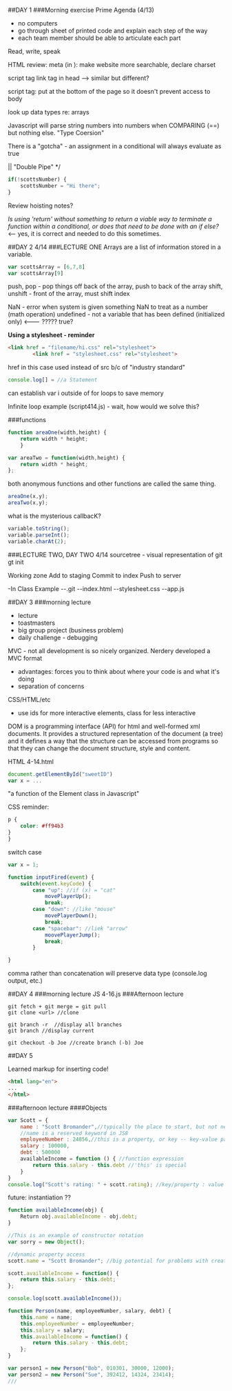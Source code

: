 ##DAY 1
###Morning exercise
Prime Agenda (4/13)
- no computers 
- go through sheet of printed code and explain each step of the way 
- each team member should be able to articulate each part 

Read, write, speak

HTML review: 
meta (in <head>): make website more searchable, declare charset 

script tag 
link tag in head 
--> similar but different? 

script tag: put at the bottom of the page so it doesn't prevent access to body 

look  up data types re: arrays

Javascript will parse string numbers into numbers when COMPARING (==) but nothing else. "Type Coersion"

There is a "gotcha" - an assignment in a conditional will always evaluate as true

|| "Double Pipe" */

```JavaScript
if(!scottsNumber) {
	scottsNumber = "Hi there"; 
}
```

Review hoisting notes? 

_Is using 'return' without something to return a viable way to terminate a function within a conditional, or does that need to be done with an if else?_ <-- yes, it is correct and needed to do this sometimes. 

##DAY 2 4/14
###LECTURE ONE
Arrays are a list of information stored in a variable. 

```JavaScript
var scottsArray = [6,7,8]
var scottsArray[9]
```

push, pop - pop things off back of the array, push to back of the array
shift, unshift - front of the array, must shift index


NaN - error when system is given something NaN to treat as a number (math operation)
undefined - not a variable that has been defined (initialized only) <--- ????? true? 

**Using a stylesheet - reminder**
```html
<link href = "filename/hi.css" rel="stylesheet">
		<link href = "stylesheet.css" rel="stylesheet">
```
href in this case used instead of src b/c of "industry standard"

```JavaScript
console.log[] = //a Statement 
```

can establish var i outside of for loops to save memory

Infinite loop example (script414.js) - wait, how would we solve this? 

###functions 
```JavaScript
function areaOne(width,height) {
	return width * height;
	}

var areaTwo = function(width,height) {
	return width * height;
};
```

both anonymous functions and other functions are called the same thing. 
```JavaScript
areaOne(x,y);
areaTwo(x,y);
```

what is the mysterious callbacK? 

```JavaScript
variable.toString();
variable.parseInt();
variable.charAt(2); 
```

###LECTURE TWO, DAY TWO 4/14
sourcetree - visual representation of git
gt init

Working zone
Add to staging 
Commit to index
Push to server

-In Class Example
--.git 
--index.html
--stylesheet.css
--app.js

##DAY 3
###morning lecture
- lecture
- toastmasters 
- big group project (business problem)
- daily challenge - debugging

MVC - not all development is so nicely organized. 
Nerdery developed a MVC format 
- advantages: forces you to think about where your code is and what it's doing 
- separation of concerns 

CSS/HTML/etc
- use ids for more interactive elements, class for less interactive 

DOM is a programming interface (API) for html and well-formed xml documents. It provides a structured representation of the document (a tree) and it defines a way that the structure can be accessed from programs so that they can change the document structure, style and content.

HTML 4-14.html 
```JavaScript
document.getElementById("sweetID")
var x = ...
```
"a function of the Element class in Javascript"

CSS reminder: 
```css
p {
	color: #ff94b3	
}
}
```

switch case 
```JavaScript
var x = 1; 

function inputFired(event) {
	switch(event.keyCode) {
		case "up": //if (x) = "cat"
			movePlayerUp();
			break;
		case "down": //like "mouse"
			movePlayerDown();
			break;
		case "spacebar": //liek "arrow"
			moovePlayerJump();
			break;
		}

}
```
comma rather than concatenation will preserve data type (console.log output, etc.)

##DAY 4
###morning lecture 
JS 4-16.js
###Afternoon lecture
```unix
git fetch + git merge = git pull
git clone <url> //clone

git branch -r  //display all branches
git branch //display current 

git checkout -b Joe //create branch (-b) Joe
```

##DAY 5

Learned markup for inserting code! 
 ```html
<html lang="en">
...
</html>
```
###afternoon lecture
####Objects
```JavaScript
var Scott = {
	name : "Scott Bromander",//typically the place to start, but not necessarily
	//name is a reserved keyword in JS8
	employeeNumber : 24856,//this is a property, or key -- key-value pair
	salary : 100000, 
	debt : 500000
	availableIncome = function () { //function expression
		return this.salary - this.debt //'this' is special 
	}
}
console.log("Scott's rating: " + scott.rating); //key/property : value
```
future: instantiation ??

```JavaScript
function availableIncome(obj) {
	Return obj.availableIncome - obj.debt;
}

//This is an example of constructor notation
var sorry = new Object();

//dynamic property access
scott.name = "Scott Bromander"; //big potential for problems with creating new typo keys

scott.availableIncome = function() {
	return this.salary - this.debt;
}; 

console.log(scott.availableIncome());
```
```JavaScript
function Person(name, employeeNumber, salary, debt) {
	this.name = name; 
	this.employeeNumber = employeeNumber;
	this.salary = salary;
	this.availableIncome = function() {
		return this.salary - this.debt;
	};
}

var person1 = new Person("Bob", 010301, 30000, 12000);
var person2 = new Person("Sue", 392412, 14324, 23414);
///




